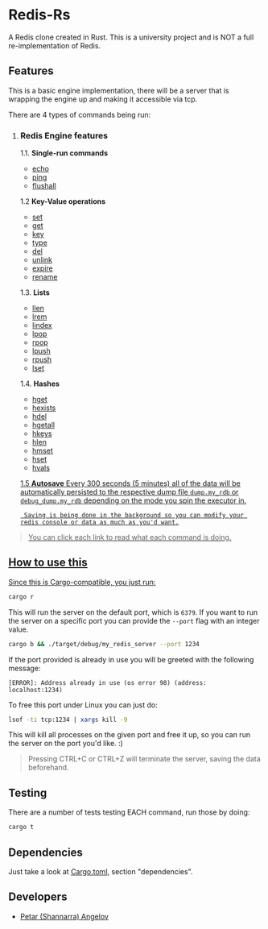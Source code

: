 # Redis-Rs

A Redis clone created in Rust.
This is a university project and is NOT a full re-implementation of Redis.

## Features
This is a basic engine implementation, there will be a server that is wrapping the engine up and making it accessible via tcp.


There are 4 types of commands being run:
1. ### Redis Engine features
    1.1. __Single-run commands__
    <ul>
      <li><a href="https://redis.io/commands/echo/">echo</a></li>
      <li><a href="https://redis.io/commands/ping/">ping</a></li>
      <li><a href="https://redis.io/commands/flushall/">flushall</a></li>
    </ul>

    1.2 __Key-Value operations__
    <ul>
      <li><a href="https://redis.io/commands/set/">set</a></li>
      <li><a href="https://redis.io/commands/get/">get</a></li>
      <li><a href="https://redis.io/commands/key/">key</a></li>
      <li><a href="https://redis.io/commands/type/">type</a></li>
      <li><a href="https://redis.io/commands/del/">del</a></li>
      <li><a href="https://redis.io/commands/unlink/">unlink</a></li>
      <li><a href="https://redis.io/commands/expire/">expire</a></li>
      <li><a href="https://redis.io/commands/rename/">rename</a></li>
    </ul>

    1.3. __Lists__
    <ul>
      <li><a href="https://redis.io/commands/llen/">llen</a></li>
      <li><a href="https://redis.io/commands/lrem/">lrem</a></li>
      <li><a href="https://redis.io/commands/lindex/">lindex</a></li>
      <li><a href="https://redis.io/commands/lpop/">lpop</a></li>
      <li><a href="https://redis.io/commands/rpop/">rpop</a></li>
      <li><a href="https://redis.io/commands/lpush/">lpush</a></li>
      <li><a href="https://redis.io/commands/rpush/">rpush</a></li>
      <li><a href="https://redis.io/commands/lset/">lset</a></li>
    </ul>

    1.4. __Hashes__
    <ul>
      <li><a href="https://redis.io/commands/hget/">hget</li>
      <li><a href="https://redis.io/commands/hexists/">hexists</li>
      <li><a href="https://redis.io/commands/hdel/">hdel</li>
      <li><a href="https://redis.io/commands/hgetall/">hgetall</li>
      <li><a href="https://redis.io/commands/hkeys/">hkeys</li>
      <li><a href="https://redis.io/commands/hlen/">hlen</li>
      <li><a href="https://redis.io/commands/hmset/">hmset</li>
      <li><a href="https://redis.io/commands/hset/">hset</li>
      <li><a href="https://redis.io/commands/hvals/">hvals</li>
    </ul>

    1.5  __Autosave__
        Every 300 seconds (5 minutes) all of the data will be automatically persisted to the respective dump file `dump.my_rdb` or `debug_dump.my_rdb` depending on the mode you spin the executor in.

        Saving is being done in the background so you can modify your redis console or data as much as you'd want.

> You can click each link to read what each command is doing.

## How to use this
Since this is Cargo-compatible, you just run:
```sh
cargo r
```

This will run the server on the default port, which is `6379`.
If you want to run the server on a specific port you can provide the `--port` flag with an integer value.
```sh
cargo b && ./target/debug/my_redis_server --port 1234
```

If the port provided is already in use you will be greeted with the following message:
```
[ERROR]: Address already in use (os error 98) (address: localhost:1234)
```

To free this port under Linux you can just do:
```sh
lsof -ti tcp:1234 | xargs kill -9
```
This will kill all processes on the given port and free it up, so you can run the server on the port you'd like. :)

> Pressing CTRL+C or CTRL+Z will terminate the server, saving the data beforehand.

## Testing
There are a number of tests testing EACH command, run those by doing:
```sh
cargo t
```

## Dependencies
Just take a look at [Cargo.toml](./Cargo.toml), section "dependencies".

## Developers
- [Petar (Shannarra) Angelov](https://www.github.com/Shannarra)
